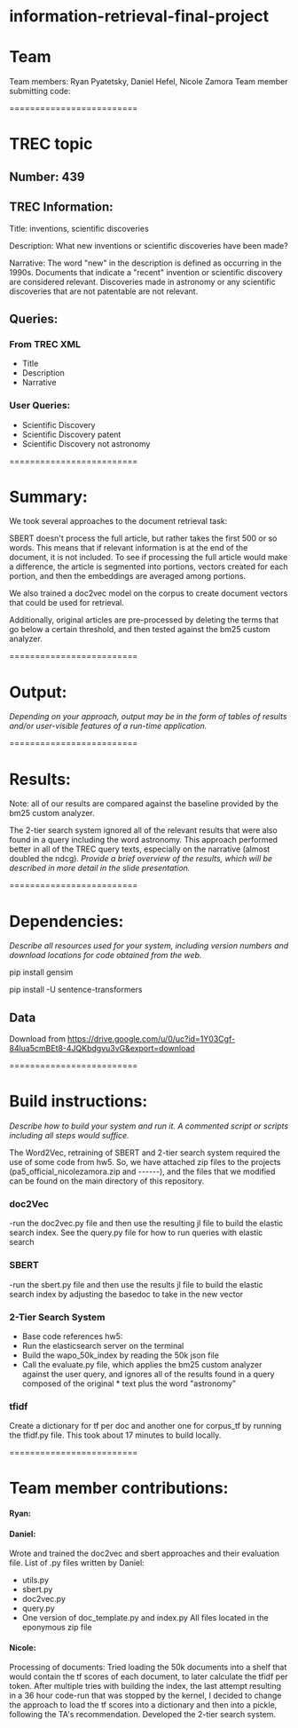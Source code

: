 # information-retrieval-final-project

# Team 
Team members: Ryan Pyatetsky, Daniel Hefel, Nicole Zamora
Team member submitting code:

=========================
# TREC topic

## Number: 439

## TREC Information:
Title: inventions, scientific discoveries 

Description: What new inventions or scientific discoveries have been made?  

Narrative:
The word "new" in the description is defined as occurring in the 1990s. Documents that indicate a "recent" invention or scientific discovery are considered relevant. Discoveries made in astronomy or any scientific discoveries that are not patentable are not relevant. 

## Queries:
 ### From TREC XML 
 
 * Title
 * Description
 * Narrative
 
 ### User Queries:
 * Scientific Discovery 
 * Scientific Discovery patent 
 * Scientific Discovery not astronomy
 
=========================
# Summary: 
We took several approaches to the document retrieval task:

SBERT doesn't process the full article, but rather takes the first 500 or so words. This means that if relevant information is at the end of the document, it is not included. To see if processing the full article would make a difference, the article is segmented into portions, vectors created for each portion, and then the embeddings are averaged among portions.

 We also trained a doc2vec model on the corpus to create document vectors that could be used for retrieval.

Additionally, original articles are pre-processed by deleting the terms that go below a certain threshold, and then tested against the bm25 custom analyzer. 


=========================
# Output:

_Depending on your approach, output may be in the form of tables of results and/or user-visible features of a run-time application._

=========================
# Results:
Note: all of our results are compared against the baseline provided by the bm25 custom analyzer.  

The 2-tier search system ignored all of the relevant results that were also found in a query including the word astronomy. This approach performed better in all of the TREC query texts, especially on the narrative (almost doubled the ndcg). 
_Provide a brief overview of the results, which will be described in more detail in the slide presentation._

=========================
# Dependencies:
_Describe all resources used for your system, including version numbers and download locations for code obtained from the web._

pip install gensim

pip install -U sentence-transformers

## Data

Download from 
https://drive.google.com/u/0/uc?id=1Y03Cgf-84lua5cmBEt8-4JQKbdgvu3vG&export=download

=========================

# Build instructions:
_Describe how to build your system and run it. A commented script or scripts including all steps would suffice._

The Word2Vec, retraining of SBERT and 2-tier search system required the use of some code from hw5. So, we have attached zip files to the projects (pa5_official_nicolezamora.zip and ------), and the files that we modified can be found on the main directory of this repository. 

### doc2Vec
-run the doc2vec.py file and then use the resulting jl file to build the elastic search index. See the query.py file for how to run queries with elastic search

### SBERT
-run the sbert.py file and then use the results jl file to build the elastic search index by adjusting the basedoc to take in the new vector

### 2-Tier Search System 
* Base code references hw5: 
* Run the elasticsearch server on the terminal
* Build the wapo_50k_index by reading the 50k json file
* Call the evaluate.py file, which applies the bm25 custom analyzer against the user query, and ignores all of the results found in a query composed of the original * text plus the word "astronomy"

### tfidf
Create a dictionary for tf per doc and another one for corpus_tf by running the tfidf.py file. This took about 17 minutes to build locally. 

=========================
# Team member contributions:

#### Ryan:

#### Daniel: 
Wrote and trained the doc2vec and sbert approaches and their evaluation file. List of .py files written by Daniel:
* utils.py
* sbert.py
* doc2vec.py
* query.py
* One version of doc_template.py and index.py
All files located in the eponymous zip file


#### Nicole:
Processing of documents: Tried loading the 50k documents into a shelf that would contain the tf scores of each document, to later calculate the tfidf per token. After multiple tries with building the index, the last attempt resulting in a 36 hour code-run that was stopped by the kernel, I decided to change the approach to load the tf scores into a dictionary and then into a pickle, following the TA's recommendation. 
Developed the 2-tier search system. 

